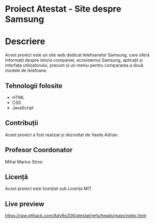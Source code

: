 # Proiect Atestat - Site despre Samsung

# Descriere
Acest proiect este un site web dedicat telefoanelor Samsung, care oferă informații despre istoria companiei, ecosistemul Samsung, aplicații și interfața utilizatorului, precum și un meniu pentru compararea a două modele de telefoane.

## Tehnologii folosite
- HTML
- CSS
- JavaScript

## Contribuții
Acest proiect a fost realizat și dezvoltat de Vasile Adrian.

## Profesor Coordonator
Mihai Marius Stroe

## Licență
Acest proiect este licențiat sub Licența MIT.

## Live preview
https://raw.githack.com/AdyRo206/atestat/refs/heads/main/index.html

